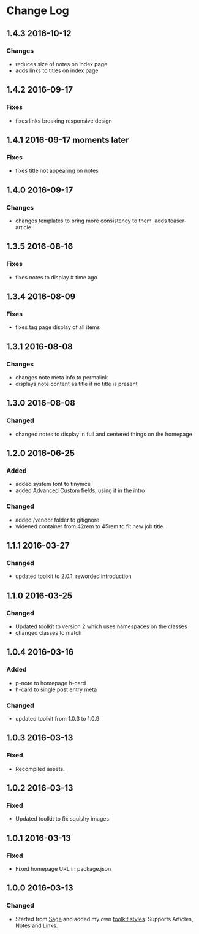 # Change Log

## 1.4.3 2016-10-12
### Changes
- reduces size of notes on index page
- adds links to titles on index page

## 1.4.2 2016-09-17
### Fixes
- fixes links breaking responsive design

## 1.4.1 2016-09-17 moments later
### Fixes
- fixes title not appearing on notes

## 1.4.0 2016-09-17
### Changes
- changes templates to bring more consistency to them. adds teaser-article

## 1.3.5 2016-08-16
### Fixes
- fixes notes to display # time ago

## 1.3.4 2016-08-09
### Fixes
- fixes tag page display of all items

## 1.3.1 2016-08-08
### Changes
- changes note meta info to permalink
- displays note content as title if no title is present

## 1.3.0 2016-08-08
### Changed
- changed notes to display in full and centered things on the homepage

## 1.2.0 2016-06-25
### Added
- added system font to tinymce
- added Advanced Custom fields, using it in the intro

### Changed
- added /vendor folder to gitignore
- widened container from 42rem to 45rem to fit new job title

## 1.1.1 2016-03-27
### Changed
- updated toolkit to 2.0.1, reworded introduction

## 1.1.0 2016-03-25
### Changed
- Updated toolkit to version 2 which uses namespaces on the classes
- changed classes to match

## 1.0.4 2016-03-16
### Added
- p-note to homepage h-card
- h-card to single post entry meta

### Changed
- updated toolkit from 1.0.3 to 1.0.9

## 1.0.3 2016-03-13
### Fixed
- Recompiled assets.

## 1.0.2 2016-03-13
### Fixed
- Updated toolkit to fix squishy images

## 1.0.1 2016-03-13
### Fixed
- Fixed homepage URL in package.json

## 1.0.0 2016-03-13
### Changed
- Started from [Sage](https://roots.io/sage) and added my own
[toolkit styles](https://github.com/ptibbetts/styles.paultibbetts.uk).
Supports Articles, Notes and Links.
